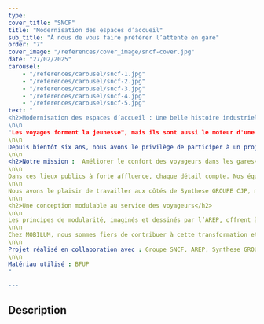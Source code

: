 ```yaml
---
type: 
cover_title: "SNCF"
title: "Modernisation des espaces d’accueil"
sub_title: "À nous de vous faire préférer l’attente en gare"
order: "7"
cover_image: "/references/cover_image/sncf-cover.jpg"
date: "27/02/2025"
carousel:
    - "/references/carousel/sncf-1.jpg"
    - "/references/carousel/sncf-2.jpg"
    - "/references/carousel/sncf-3.jpg"
    - "/references/carousel/sncf-4.jpg"
    - "/references/carousel/sncf-5.jpg"
text: "
<h2>Modernisation des espaces d’accueil : Une belle histoire industrielle en mouvement </h2>
\n\n 
"Les voyages forment la jeunesse", mais ils sont aussi le moteur d'une belle aventure industrielle !
\n\n
Depuis bientôt six ans, nous avons le privilège de participer à un projet d’envergure : la modernisation des espaces d’accueil en gare pour le Groupe SNCF. Aujourd’hui, plus de 244 gares à travers la France sont équipées de ces nouveaux aménagements, apportant confort et modernité aux voyageurs du quotidien.
\n\n
<h2>Notre mission :  Améliorer le confort des voyageurs dans les gares</h2>
\n\n
Dans ces lieux publics à forte affluence, chaque détail compte. Nos équipes ont ainsi façonné plusieurs milliers de pièces, contribuant à transformer ces espaces en véritables lieux de vie adaptés aux besoins des usagers. Ce projet de grande ampleur repose sur une collaboration étroite avec plusieurs acteurs industriels et architecturaux.
\n\n
Nous avons le plaisir de travailler aux côtés de Synthese GROUPE CJP, mandataire du projet, chargé de la fabrication d’autres composants et de l’installation des modules directement en gare.
\n\n
<h2>Une conception modulable au service des voyageurs</h2>
\n\n
Les principes de modularité, imaginés et dessinés par l’AREP, offrent à chaque gare la possibilité de créer son propre espace de vie. Cette flexibilité permet d’adapter les installations en fonction des besoins spécifiques de chaque site, garantissant ainsi un cadre d’attente plus agréable et ergonomique.
\n\n
Chez MOBILUM, nous sommes fiers de contribuer à cette transformation et, qui sait, peut-être de vous faire apprécier l’attente en gare ! 
\n\n
Projet réalisé en collaboration avec : Groupe SNCF, AREP, Synthese GROUPE CJP
\n\n
Matériau utilisé : BFUP
"

---
```

<!-- Dans le champ texte, \n pour faire un retour à la ligne, \n\n pour faire un nouveau paragraphe -->

## Description
